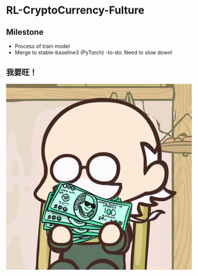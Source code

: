 # RL-CryptoCurrency-Fulture


## Milestone

- Process of train model
- Merge to stable-baseline3 (PyTorch)
-to-do: Need to slow down!


## 我要旺！

<img src="img/head.jpeg" alt="head" />


